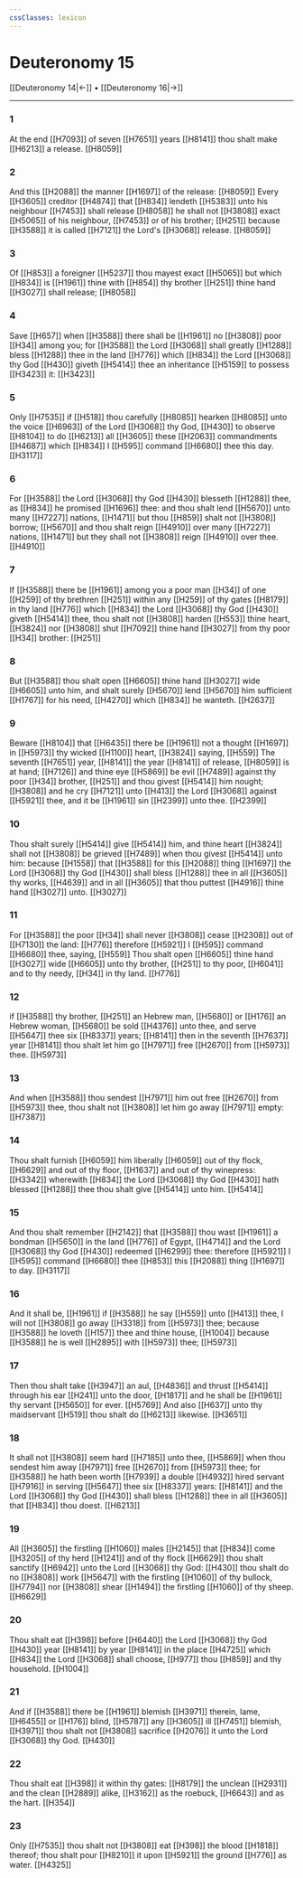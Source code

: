 ```yaml
---
cssClasses: lexicon
---
```

# Deuteronomy 15

[[Deuteronomy 14|←]] • [[Deuteronomy 16|→]]

---

### 1
At the end [[H7093]] of seven [[H7651]] years [[H8141]] thou shalt make [[H6213]] a release. [[H8059]]

### 2
And this [[H2088]] the manner [[H1697]] of the release: [[H8059]] Every [[H3605]] creditor [[H4874]] that [[H834]] lendeth [[H5383]] unto his neighbour [[H7453]] shall release [[H8058]] he shall not [[H3808]] exact [[H5065]] of his neighbour, [[H7453]] or of his brother; [[H251]] because [[H3588]] it is called [[H7121]] the Lord's [[H3068]] release. [[H8059]]

### 3
Of [[H853]] a foreigner [[H5237]] thou mayest exact [[H5065]] but which [[H834]] is [[H1961]] thine with [[H854]] thy brother [[H251]] thine hand [[H3027]] shall release; [[H8058]]

### 4
Save [[H657]] when [[H3588]] there shall be [[H1961]] no [[H3808]] poor [[H34]] among you; for [[H3588]] the Lord [[H3068]] shall greatly [[H1288]] bless [[H1288]] thee in the land [[H776]] which [[H834]] the Lord [[H3068]] thy God [[H430]] giveth [[H5414]] thee an inheritance [[H5159]] to possess [[H3423]] it: [[H3423]]

### 5
Only [[H7535]] if [[H518]] thou carefully [[H8085]] hearken [[H8085]] unto the voice [[H6963]] of the Lord [[H3068]] thy God, [[H430]] to observe [[H8104]] to do [[H6213]] all [[H3605]] these [[H2063]] commandments [[H4687]] which [[H834]] I [[H595]] command [[H6680]] thee this day. [[H3117]]

### 6
For [[H3588]] the Lord [[H3068]] thy God [[H430]] blesseth [[H1288]] thee, as [[H834]] he promised [[H1696]] thee: and thou shalt lend [[H5670]] unto many [[H7227]] nations, [[H1471]] but thou [[H859]] shalt not [[H3808]] borrow; [[H5670]] and thou shalt reign [[H4910]] over many [[H7227]] nations, [[H1471]] but they shall not [[H3808]] reign [[H4910]] over thee. [[H4910]]

### 7
If [[H3588]] there be [[H1961]] among you a poor man [[H34]] of one [[H259]] of thy brethren [[H251]] within any [[H259]] of thy gates [[H8179]] in thy land [[H776]] which [[H834]] the Lord [[H3068]] thy God [[H430]] giveth [[H5414]] thee, thou shalt not [[H3808]] harden [[H553]] thine heart, [[H3824]] nor [[H3808]] shut [[H7092]] thine hand [[H3027]] from thy poor [[H34]] brother: [[H251]]

### 8
But [[H3588]] thou shalt open [[H6605]] thine hand [[H3027]] wide [[H6605]] unto him, and shalt surely [[H5670]] lend [[H5670]] him sufficient [[H1767]] for his need, [[H4270]] which [[H834]] he wanteth. [[H2637]]

### 9
Beware [[H8104]] that [[H6435]] there be [[H1961]] not a thought [[H1697]] in [[H5973]] thy wicked [[H1100]] heart, [[H3824]] saying, [[H559]] The seventh [[H7651]] year, [[H8141]] the year [[H8141]] of release, [[H8059]] is at hand; [[H7126]] and thine eye [[H5869]] be evil [[H7489]] against thy poor [[H34]] brother, [[H251]] and thou givest [[H5414]] him nought; [[H3808]] and he cry [[H7121]] unto [[H413]] the Lord [[H3068]] against [[H5921]] thee, and it be [[H1961]] sin [[H2399]] unto thee. [[H2399]]

### 10
Thou shalt surely [[H5414]] give [[H5414]] him, and thine heart [[H3824]] shall not [[H3808]] be grieved [[H7489]] when thou givest [[H5414]] unto him: because [[H1558]] that [[H3588]] for this [[H2088]] thing [[H1697]] the Lord [[H3068]] thy God [[H430]] shall bless [[H1288]] thee in all [[H3605]] thy works, [[H4639]] and in all [[H3605]] that thou puttest [[H4916]] thine hand [[H3027]] unto. [[H3027]]

### 11
For [[H3588]] the poor [[H34]] shall never [[H3808]] cease [[H2308]] out of [[H7130]] the land: [[H776]] therefore [[H5921]] I [[H595]] command [[H6680]] thee, saying, [[H559]] Thou shalt open [[H6605]] thine hand [[H3027]] wide [[H6605]] unto thy brother, [[H251]] to thy poor, [[H6041]] and to thy needy, [[H34]] in thy land. [[H776]]

### 12
if [[H3588]] thy brother, [[H251]] an Hebrew man, [[H5680]] or [[H176]] an Hebrew woman, [[H5680]] be sold [[H4376]] unto thee, and serve [[H5647]] thee six [[H8337]] years; [[H8141]] then in the seventh [[H7637]] year [[H8141]] thou shalt let him go [[H7971]] free [[H2670]] from [[H5973]] thee. [[H5973]]

### 13
And when [[H3588]] thou sendest [[H7971]] him out free [[H2670]] from [[H5973]] thee, thou shalt not [[H3808]] let him go away [[H7971]] empty: [[H7387]]

### 14
Thou shalt furnish [[H6059]] him liberally [[H6059]] out of thy flock, [[H6629]] and out of thy floor, [[H1637]] and out of thy winepress: [[H3342]] wherewith [[H834]] the Lord [[H3068]] thy God [[H430]] hath blessed [[H1288]] thee thou shalt give [[H5414]] unto him. [[H5414]]

### 15
And thou shalt remember [[H2142]] that [[H3588]] thou wast [[H1961]] a bondman [[H5650]] in the land [[H776]] of Egypt, [[H4714]] and the Lord [[H3068]] thy God [[H430]] redeemed [[H6299]] thee: therefore [[H5921]] I [[H595]] command [[H6680]]  thee [[H853]] this [[H2088]] thing [[H1697]] to day. [[H3117]]

### 16
And it shall be, [[H1961]] if [[H3588]] he say [[H559]] unto [[H413]] thee, I will not [[H3808]] go away [[H3318]] from [[H5973]] thee; because [[H3588]] he loveth [[H157]] thee and thine house, [[H1004]] because [[H3588]] he is well [[H2895]] with [[H5973]] thee; [[H5973]]

### 17
Then thou shalt take [[H3947]] an aul, [[H4836]] and thrust [[H5414]] through his ear [[H241]] unto the door, [[H1817]] and he shall be [[H1961]] thy servant [[H5650]] for ever. [[H5769]] And also [[H637]] unto thy maidservant [[H519]] thou shalt do [[H6213]] likewise. [[H3651]]

### 18
It shall not [[H3808]] seem hard [[H7185]] unto thee, [[H5869]] when thou sendest him away [[H7971]] free [[H2670]] from [[H5973]] thee; for [[H3588]] he hath been worth [[H7939]] a double [[H4932]] hired servant [[H7916]] in serving [[H5647]] thee six [[H8337]] years: [[H8141]] and the Lord [[H3068]] thy God [[H430]] shall bless [[H1288]] thee in all [[H3605]] that [[H834]] thou doest. [[H6213]]

### 19
All [[H3605]] the firstling [[H1060]] males [[H2145]] that [[H834]] come [[H3205]] of thy herd [[H1241]] and of thy flock [[H6629]] thou shalt sanctify [[H6942]] unto the Lord [[H3068]] thy God: [[H430]] thou shalt do no [[H3808]] work [[H5647]] with the firstling [[H1060]] of thy bullock, [[H7794]] nor [[H3808]] shear [[H1494]] the firstling [[H1060]] of thy sheep. [[H6629]]

### 20
Thou shalt eat [[H398]] before [[H6440]] the Lord [[H3068]] thy God [[H430]] year [[H8141]] by year [[H8141]] in the place [[H4725]] which [[H834]] the Lord [[H3068]] shall choose, [[H977]] thou [[H859]] and thy household. [[H1004]]

### 21
And if [[H3588]] there be [[H1961]] blemish [[H3971]] therein, lame, [[H6455]] or [[H176]] blind, [[H5787]] any [[H3605]] ill [[H7451]] blemish, [[H3971]] thou shalt not [[H3808]] sacrifice [[H2076]] it unto the Lord [[H3068]] thy God. [[H430]]

### 22
Thou shalt eat [[H398]] it within thy gates: [[H8179]] the unclean [[H2931]] and the clean [[H2889]] alike, [[H3162]] as the roebuck, [[H6643]] and as the hart. [[H354]]

### 23
Only [[H7535]] thou shalt not [[H3808]] eat [[H398]] the blood [[H1818]] thereof; thou shalt pour [[H8210]] it upon [[H5921]] the ground [[H776]] as water. [[H4325]]